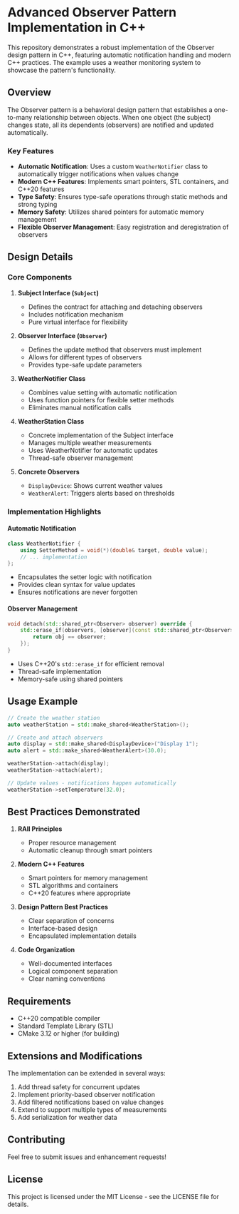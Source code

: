# Advanced Observer Pattern Implementation in C++

This repository demonstrates a robust implementation of the Observer design pattern in C++, featuring automatic notification handling and modern C++ practices. The example uses a weather monitoring system to showcase the pattern's functionality.

## Overview

The Observer pattern is a behavioral design pattern that establishes a one-to-many relationship between objects. When one object (the subject) changes state, all its dependents (observers) are notified and updated automatically.

### Key Features

- **Automatic Notification**: Uses a custom `WeatherNotifier` class to automatically trigger notifications when values change
- **Modern C++ Features**: Implements smart pointers, STL containers, and C++20 features
- **Type Safety**: Ensures type-safe operations through static methods and strong typing
- **Memory Safety**: Utilizes shared pointers for automatic memory management
- **Flexible Observer Management**: Easy registration and deregistration of observers

## Design Details

### Core Components

1. **Subject Interface (`Subject`)**
    - Defines the contract for attaching and detaching observers
    - Includes notification mechanism
    - Pure virtual interface for flexibility

2. **Observer Interface (`Observer`)**
    - Defines the update method that observers must implement
    - Allows for different types of observers
    - Provides type-safe update parameters

3. **WeatherNotifier Class**
    - Combines value setting with automatic notification
    - Uses function pointers for flexible setter methods
    - Eliminates manual notification calls

4. **WeatherStation Class**
    - Concrete implementation of the Subject interface
    - Manages multiple weather measurements
    - Uses WeatherNotifier for automatic updates
    - Thread-safe observer management

5. **Concrete Observers**
    - `DisplayDevice`: Shows current weather values
    - `WeatherAlert`: Triggers alerts based on thresholds

### Implementation Highlights

#### Automatic Notification
```cpp
class WeatherNotifier {
    using SetterMethod = void(*)(double& target, double value);
    // ... implementation
};
```
- Encapsulates the setter logic with notification
- Provides clean syntax for value updates
- Ensures notifications are never forgotten

#### Observer Management
```cpp
void detach(std::shared_ptr<Observer> observer) override {
    std::erase_if(observers, [observer](const std::shared_ptr<Observer>& obj) {
        return obj == observer;
    });
}
```
- Uses C++20's `std::erase_if` for efficient removal
- Thread-safe implementation
- Memory-safe using shared pointers

## Usage Example

```cpp
// Create the weather station
auto weatherStation = std::make_shared<WeatherStation>();

// Create and attach observers
auto display = std::make_shared<DisplayDevice>("Display 1");
auto alert = std::make_shared<WeatherAlert>(30.0);

weatherStation->attach(display);
weatherStation->attach(alert);

// Update values - notifications happen automatically
weatherStation->setTemperature(32.0);
```

## Best Practices Demonstrated

1. **RAII Principles**
    - Proper resource management
    - Automatic cleanup through smart pointers

2. **Modern C++ Features**
    - Smart pointers for memory management
    - STL algorithms and containers
    - C++20 features where appropriate

3. **Design Pattern Best Practices**
    - Clear separation of concerns
    - Interface-based design
    - Encapsulated implementation details

4. **Code Organization**
    - Well-documented interfaces
    - Logical component separation
    - Clear naming conventions

## Requirements

- C++20 compatible compiler
- Standard Template Library (STL)
- CMake 3.12 or higher (for building)

## Extensions and Modifications

The implementation can be extended in several ways:

1. Add thread safety for concurrent updates
2. Implement priority-based observer notification
3. Add filtered notifications based on value changes
4. Extend to support multiple types of measurements
5. Add serialization for weather data

## Contributing

Feel free to submit issues and enhancement requests!

## License

This project is licensed under the MIT License - see the LICENSE file for details.

